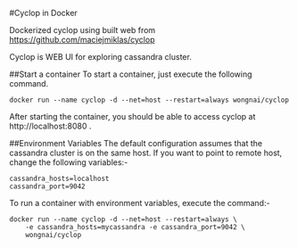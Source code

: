 #Cyclop in Docker

Dockerized cyclop using built web from https://github.com/maciejmiklas/cyclop

Cyclop is WEB UI for exploring cassandra cluster.

##Start a container
To start a container, just execute the following command. 
 
	docker run --name cyclop -d --net=host --restart=always wongnai/cyclop
 
After starting the container, you should be able to access cyclop at http://localhost:8080 . 
 
##Environment Variables
The default configuration assumes that the cassandra cluster is on the same host.
If you want to point to remote host, change the following variables:-

	cassandra_hosts=localhost
    cassandra_port=9042
    
To run a container with environment variables, execute the command:-

	docker run --name cyclop -d --net=host --restart=always \
		-e cassandra_hosts=mycassandra -e cassandra_port=9042 \
		wongnai/cyclop
